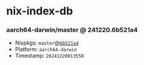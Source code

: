 # nix-index-db
### aarch64-darwin/master @ 241220.6b521a4
- Nixpkgs: `master`@[`6b521a4`](https://github.com/NixOS/nixpkgs/commit/6b521a4afe4cf8cfbece0c6e7592fd80b2990550)
- Platform: `aarch64-darwin`
- Timestamp: `20241220013558`
